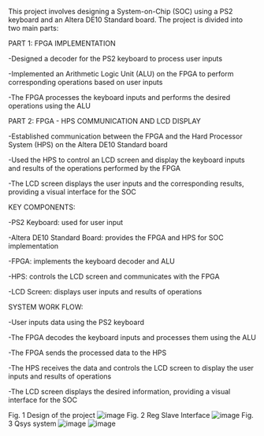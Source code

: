 This project involves designing a System-on-Chip (SOC) using a PS2 keyboard and an Altera DE10 Standard board. The project is divided into two main parts:


PART 1: FPGA IMPLEMENTATION

-Designed a decoder for the PS2 keyboard to process user inputs

-Implemented an Arithmetic Logic Unit (ALU) on the FPGA to perform corresponding operations based on user inputs

-The FPGA processes the keyboard inputs and performs the desired operations using the ALU 
 


PART 2: FPGA - HPS COMMUNICATION AND LCD DISPLAY 

-Established communication between the FPGA and the Hard Processor System (HPS) on the Altera DE10 Standard board

-Used the HPS to control an LCD screen and display the keyboard inputs and results of the operations performed by the FPGA

-The LCD screen displays the user inputs and the corresponding results, providing a visual interface for the SOC



KEY COMPONENTS:

-PS2 Keyboard: used for user input

-Altera DE10 Standard Board: provides the FPGA and HPS for SOC implementation

-FPGA: implements the keyboard decoder and ALU

-HPS: controls the LCD screen and communicates with the FPGA

-LCD Screen: displays user inputs and results of operations



SYSTEM WORK FLOW:

-User inputs data using the PS2 keyboard

-The FPGA decodes the keyboard inputs and processes them using the ALU

-The FPGA sends the processed data to the HPS

-The HPS receives the data and controls the LCD screen to display the user inputs and results of operations

-The LCD screen displays the desired information, providing a visual interface for the SOC



Fig. 1 Design of the project
![image](https://github.com/user-attachments/assets/30a44792-60da-4ab4-a29a-32478da5443c)
Fig. 2 Reg Slave Interface
![image](https://github.com/user-attachments/assets/955f18c0-6f15-4909-83c8-04b57d4a83c5)
Fig. 3 Qsys system
![image](https://github.com/user-attachments/assets/67099ac0-f972-42dc-a6c7-40fa09e21df7)
![image](https://github.com/user-attachments/assets/492222bf-9cfc-4c17-8b2c-cb53c98c9122)
